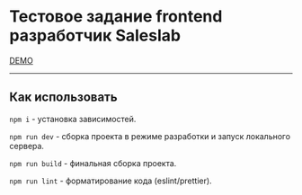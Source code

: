 # Тестовое задание frontend разработчик Saleslab

[DEMO](http://sales-lab-test.vercel.app/)

---

## Как использовать

`npm i` - установка зависимостей.

`npm run dev` - сборка проекта в режиме разработки и запуск локального сервера.

`npm run build` - финальная сборка проекта.

`npm run lint` - форматирование кода (eslint/prettier).
